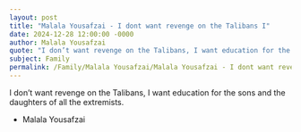```yaml
---
layout: post
title: "Malala Yousafzai - I dont want revenge on the Talibans I"
date: 2024-12-28 12:00:00 -0000
author: Malala Yousafzai
quote: "I don’t want revenge on the Talibans, I want education for the sons and the daughters of all the extremists."
subject: Family
permalink: /Family/Malala Yousafzai/Malala Yousafzai - I dont want revenge on the Talibans I
---
```


I don’t want revenge on the Talibans, I want education for the sons and the daughters of all the extremists.

- Malala Yousafzai

